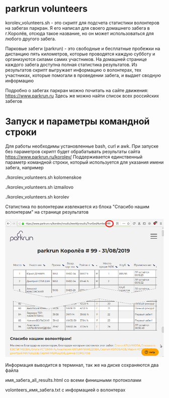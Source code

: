 # parkrun volunteers

korolev_volunteers.sh - это скрипт для подсчета статистики волонтеров на забегах паркран. Я его написал для своего домашнего забега в г.Королёв, отсюда такое название, но он может использоваться для любого другого забега. 

Парковые забеги (parkrun) - это свободные и бесплатные пробежки на дистанцию пять километров, которые проводятся каждую субботу и организуются силами самих участников. На домашней странице каждого забега доступна полная статистика результатов. Из результатов скрипт выгружает информацию о волонтерах, тех участниках, которые помогали в проведении забега, и выдает сводную информацию

Подробно о забегах паркран можно почитать на сайте движения: https://www.parkrun.ru Здесь же можно найти список всех российских забегов

# Запуск и параметры командной строки

Для работы необходимы установленные bash, curl и awk. При запуске без параметров скрипт будет обрабатывать результаты сайта https://www.parkrun.ru/korolev/ Поддерживается единственный параметр командной строки, который используется для указания имени забега, например 

./korolev_volunteers.sh kolomenskoe

./korolev_volunteers.sh izmailovo

./korolev_volunteers.sh korolev

Статистика по волонтерам извлекается из блока "Спасибо нашим волонтерам" на странице результатов

![Alt-результаты паркран Королев](parkrun_korolev.png "99-й забег")

Информация выводится в терминал, так же на диске сохраняются два файла

имя_забега_all_results.html со всеми финишными протоколами

volonteers_имя_забега.txt c информацией о волонтерах

